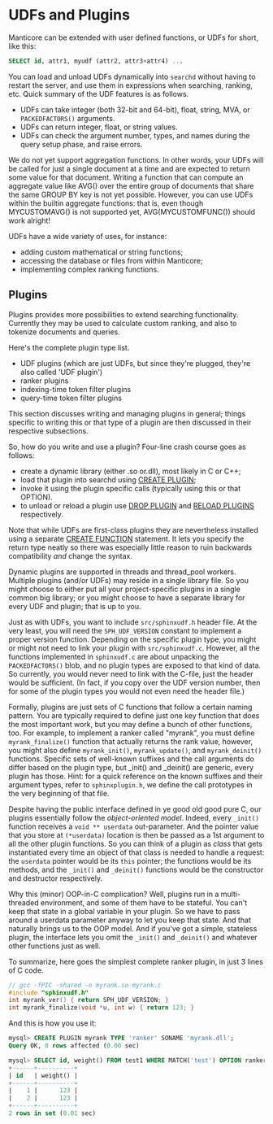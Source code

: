 # UDFs and Plugins

Manticore can be extended with user defined functions, or UDFs for short, like this:

```sql
SELECT id, attr1, myudf (attr2, attr3+attr4) ...
```

You can load and unload UDFs dynamically into `searchd` without having to restart the server, and use them in expressions when searching, ranking, etc. Quick summary of the UDF features is as follows.

* UDFs can take integer (both 32-bit and 64-bit), float, string, MVA, or `PACKEDFACTORS()` arguments.
* UDFs can return integer, float, or string values.
* UDFs can check the argument number, types, and names during the query setup phase, and raise errors.
    
We do not yet support aggregation functions. In other words, your UDFs will be called for just a single document at a time and are expected to return some value for that document. Writing a function that can compute an aggregate value like AVG() over the entire group of documents that share the same GROUP BY key is not yet possible. However, you can use UDFs within the builtin aggregate functions: that is, even though MYCUSTOMAVG() is not supported yet, AVG(MYCUSTOMFUNC()) should work alright!    

UDFs have a wide variety of uses, for instance:

* adding custom mathematical or string functions;
* accessing the database or files from within Manticore;
* implementing complex ranking functions.

## Plugins

Plugins provides more possibilities to extend searching functionality. Currently they may be used to calculate custom ranking, and also to tokenize documents and queries.

Here's the complete plugin type list.

* UDF plugins (which are just UDFs, but since they're plugged, they're also called 'UDF plugin')
* ranker plugins
* indexing-time token filter plugins
* query-time token filter plugins

This section discusses writing and managing plugins in general; things specific to writing this or that type of a plugin are then discussed in their respective subsections.

So, how do you write and use a plugin? Four-line crash course goes as follows:

* create a dynamic library (either .so or.dll), most likely in C or C++;
* load that plugin into searchd using [CREATE PLUGIN](../../Extensions/UDFs_and_Plugins/Plugins/Creating_a_plugin.md);
* invoke it using the plugin specific calls (typically using this or that OPTION).
* to unload or reload a plugin use [DROP PLUGIN](../../Extensions/UDFs_and_Plugins/Plugins/Deleting_a_plugin.md) and [RELOAD PLUGINS](../../Extensions/UDFs_and_Plugins/Plugins/Reloading_plugins.md) respectively.

Note that while UDFs are first-class plugins they are nevertheless installed using a separate [CREATE FUNCTION](../../Extensions/UDFs_and_Plugins/UDF/Creating_a_function.md) statement. It lets you specify the return type neatly so there was especially little reason to ruin backwards compatibility *and* change the syntax.

Dynamic plugins are supported in threads and thread_pool workers. Multiple plugins (and/or UDFs) may reside in a single library file. So you might choose to either put all your project-specific plugins in a single common big library; or you might choose to have a separate library for every UDF and plugin; that is up to you.

Just as with UDFs, you want to include `src/sphinxudf.h` header file. At the very least, you will need the `SPH_UDF_VERSION` constant to implement a proper version function. Depending on the specific plugin type, you might or might not need to link your plugin with `src/sphinxudf.c`. However, all the functions implemented in  `sphinxudf.c` are about unpacking the `PACKEDFACTORS()` blob, and no plugin types are exposed to that kind of data. So currently, you would never need to link with the C-file, just the header would be sufficient. (In fact, if you copy over the UDF version number, then for some of the plugin types you would not even need the header file.)

Formally, plugins are just sets of C functions that follow a certain naming pattern. You are typically required to define just one key function that does the most important work, but you may define a bunch of other functions, too. For example, to implement a ranker called "myrank", you must define `myrank_finalize()` function that actually returns the rank value, however, you might also define `myrank_init()`, `myrank_update()`, and `myrank_deinit()` functions. Specific sets of well-known suffixes and the call arguments do differ based on the plugin type, but _init() and _deinit() are generic, every plugin has those. Hint: for a quick reference on the known suffixes and their argument types, refer to `sphinxplugin.h`, we define the call prototypes in the very beginning of that file.

Despite having the public interface defined in ye good old good pure C, our plugins essentially follow the *object-oriented model*. Indeed, every `_init()` function receives a `void ** userdata`  out-parameter. And the pointer value that you store at `(*userdata)` location is then be passed as a 1st argument to all the other plugin functions. So you can think of a plugin as *class* that gets instantiated every time an object of that class is needed to handle a request: the `userdata` pointer would be its `this` pointer; the  functions would be its methods, and the `_init()` and `_deinit()` functions would be the constructor and destructor respectively.

Why this (minor) OOP-in-C complication? Well, plugins run in a multi-threaded environment, and some of them have to be stateful. You can't keep that state in a global variable in your plugin. So we have to pass around a userdata parameter anyway to let you keep that state. And that naturally brings us to the OOP model. And if you've got a simple, stateless plugin, the interface lets you omit the `_init()` and `_deinit()` and whatever other functions just as well.

To summarize, here goes the simplest complete ranker plugin, in just 3 lines of C code.

```c
// gcc -fPIC -shared -o myrank.so myrank.c
#include "sphinxudf.h"
int myrank_ver() { return SPH_UDF_VERSION; }
int myrank_finalize(void *u, int w) { return 123; }
```

And this is how you use it:

```sql
mysql> CREATE PLUGIN myrank TYPE 'ranker' SONAME 'myrank.dll';
Query OK, 0 rows affected (0.00 sec)

mysql> SELECT id, weight() FROM test1 WHERE MATCH('test') OPTION ranker=myrank('');
+------+----------+
| id   | weight() |
+------+----------+
|    1 |      123 |
|    2 |      123 |
+------+----------+
2 rows in set (0.01 sec)
```



